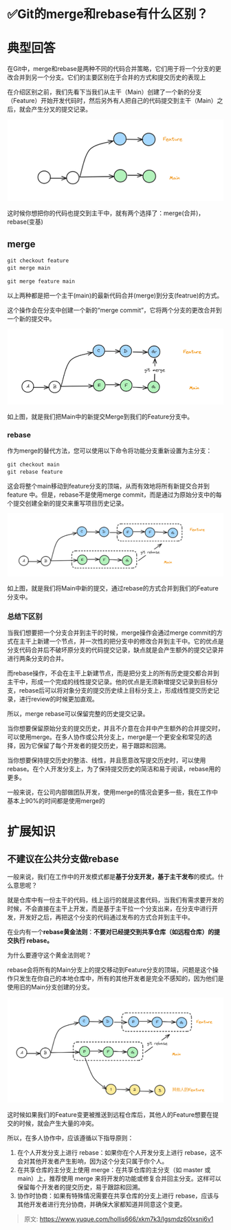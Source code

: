# ✅Git的merge和rebase有什么区别？

# 典型回答


在Git中，merge和rebase是两种不同的代码合并策略，它们用于将一个分支的更改合并到另一个分支。它们的主要区别在于合并的方式和提交历史的表现上



在介绍区别之前，我们先看下当我们从主干（Main）创建了一个新的分支（Feature）开始开发代码时，然后另外有人把自己的代码提交到主干（Main）之后，就会产生分叉的提交记录。



![1690091469933-03059138-036f-46fa-9153-3bcdf8438ecd.png](./img/Glja7XpM_OXAIxJr/1690091469933-03059138-036f-46fa-9153-3bcdf8438ecd-758714.png)



这时候你想把你的代码也提交到主干中，就有两个选择了：merge(合并)，rebase(变基)



## merge


```java
git checkout feature
git merge main
```



```java
git merge feature main
```



以上两种都是把一个主干(main)的最新代码合并(merge)到分支(featrue)的方式。



这个操作会在分支中创建一个新的“merge commit”，它将两个分支的更改合并到一个新的提交中。



![1690094246537-d6fd3d83-56eb-4a53-bcca-c7bfdbf0feb4.png](./img/Glja7XpM_OXAIxJr/1690094246537-d6fd3d83-56eb-4a53-bcca-c7bfdbf0feb4-057028.png)



如上图，就是我们把Main中的新提交Merge到我们的Feature分支中。



### rebase


作为merge的替代方法，您可以使用以下命令将功能分支重新设置为主分支：



```java
git checkout main
git rebase feature
```



这会将整个main移动到feature分支的顶端，从而有效地将所有新提交合并到 feature 中。但是，rebase不是使用merge commit，而是通过为原始分支中的每个提交创建全新的提交来重写项目历史记录。



![1690094295032-5e35a6bb-f42f-4deb-aa15-f41f90f43a02.png](./img/Glja7XpM_OXAIxJr/1690094295032-5e35a6bb-f42f-4deb-aa15-f41f90f43a02-767517.png)



如上图，就是我们将Main中新的提交，通过rebase的方式合并到我们的Feature分支中。



### 总结下区别


当我们想要把一个分支合并到主干的时候，merge操作会通过merge commit的方式在主干上新建一个节点，并一次性的把分支中的修改合并到主干中。它的优点是分支代码合并后不破坏原分支的代码提交记录，缺点就是会产生额外的提交记录并进行两条分支的合并。



而rebase操作，不会在主干上新建节点，而是把分支上的所有历史提交都合并到主干中，形成一个完成的线性提交记录。他的优点是无须新增提交记录到目标分支，rebase后可以将对象分支的提交历史续上目标分支上，形成线性提交历史记录，进行review的时候更加直观。



所以，merge rebase可以保留完整的历史提交记录。



当你想要保留原始分支的提交历史，并且不介意在合并中产生额外的合并提交时，可以使用merge。在多人协作或公共分支上，merge是一个更安全和常见的选择，因为它保留了每个开发者的提交历史，易于跟踪和回溯。



当你想要保持提交历史的整洁、线性，并且愿意改写提交历史时，可以使用rebase。在个人开发分支上，为了保持提交历史的简洁和易于阅读，rebase用的更多。



一般来说，在公司内部做团队开发，使用merge的情况会更多一些，我在工作中基本上90%的时间都是使用merge的



# 扩展知识


## 不建议在公共分支做rebase


一般来说，我们在工作中的开发模式都是**基于分支开发，基于主干发布**的模式。什么意思呢？



就是仓库中有一份主干的代码，线上运行的就是这套代码，当我们有需求要开发的时候，不会直接在主干上开发，而是基于主干拉一个分支出来，在分支中进行开发，开发好之后，再把这个分支的代码通过发布的方式合并到主干中。



在业内有一个**rebase黄金法则**：**不要对已经提交到共享仓库（如远程仓库）的提交执行 rebase。**



为什么要遵守这个黄金法则呢？



rebase会将所有的Main分支上的提交移动到Feature分支的顶端，问题是这个操作只发生在你自己的本地仓库中，所有的其他开发者是完全不感知的，因为他们是使用旧的Main分支创建的分支。



![1690094700194-c03c80ba-cd08-4786-ae4f-64f68a61e14a.png](./img/Glja7XpM_OXAIxJr/1690094700194-c03c80ba-cd08-4786-ae4f-64f68a61e14a-599173.png)



这时候如果我们的Feature变更被推送到远程仓库后，其他人的Feature想要在提交的时候，就会产生大量的冲突。



所以，在多人协作中，应该遵循以下指导原则：

1. 在个人开发分支上进行 rebase：如果你在个人开发分支上进行 rebase，这不会对其他开发者产生影响，因为这个分支只属于你个人。
2. 在共享仓库的主分支上使用 merge：在共享仓库的主分支（如 master 或 main）上，推荐使用 merge 来将开发的功能或修复合并回主分支。这样可以保留每个开发者的提交历史，易于跟踪和回溯。
3. 协作时协商：如果有特殊情况需要在共享仓库的分支上进行 rebase，应该与其他开发者进行充分协商，并确保大家都知道并同意这个变更。



> 原文: <https://www.yuque.com/hollis666/xkm7k3/lgsmdz60lxsni6v1>